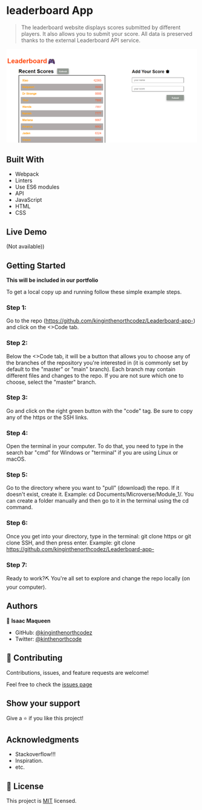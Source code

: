 # leaderboard App

> The leaderboard website displays scores submitted by different players. It also allows you to submit your score. All data is preserved thanks to the external Leaderboard API service. 

![screenshot](./app_screenshot.png)

## Built With

- Webpack
- Linters
- Use ES6 modules
- API
- JavaScript
- HTML
- CSS

## Live Demo

(Not available))

## Getting Started

**This will be included in our portfolio**

To get a local copy up and running follow these simple example steps.

### Step 1:

Go to the repo (https://github.com/kinginthenorthcodez/Leaderboard-app-) and click on the <>Code tab.

### Step 2:

Below the <>Code tab, it will be a button that allows you to choose any of the branches of the repository you're interested in (it is commonly set by default to the "master" or "main" branch). Each branch may contain different files and changes to the repo. If you are not sure which one to choose, select the "master" branch.

### Step 3:

Go and click on the right green button with the "code" tag. Be sure to copy any of the https or the SSH links.

### Step 4:

Open the terminal in your computer. To do that, you need to type in the search bar "cmd" for Windows or "terminal" if you are using Línux or macOS.

### Step 5:

Go to the directory where you want to "pull" (download) the repo. If it doesn't exist, create it. Example: cd Documents/Microverse/Module_1/. You can create a folder manually and then go to it in the terminal using the cd command.

### Step 6:

Once you get into your directory, type in the terminal: git clone https or git clone SSH, and then press enter. Example: git clone  https://github.com/kinginthenorthcodez/Leaderboard-app-

### Step 7:

Ready to work?⛏️ You're all set to explore and change the repo locally (on your computer).

## Authors

👤 **Isaac Maqueen**

- GitHub: [@kinginthenorthcodez](https://github.com/kinginthenorthcodez)
- Twitter: [@kinthenorthcode](https://twitter.com/kinthenorthcode)


## 🤝 Contributing

Contributions, issues, and feature requests are welcome!

Feel free to check the [issues page](https://github.com/kinginthenorthcodez/Leaderboard-app-)

## Show your support

Give a ⭐️ if you like this project!

## Acknowledgments

- Stackoverflow!!!
- Inspiration.
- etc.

## 📝 License

This project is [MIT](./MIT.md) licensed.

